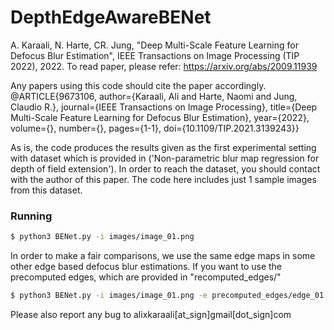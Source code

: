 # DepthEdgeAwareBENet

A. Karaali, N. Harte, CR. Jung, "Deep Multi-Scale Feature Learning for Defocus Blur Estimation", IEEE Transactions on Image Processing (TIP 2022), 2022. 
To read paper, please refer: https://arxiv.org/abs/2009.11939

Any papers using this code should cite the paper accordingly. 
@ARTICLE{9673106,
  author={Karaali, Ali and Harte, Naomi and Jung, Claudio R.},
  journal={IEEE Transactions on Image Processing}, 
  title={Deep Multi-Scale Feature Learning for Defocus Blur Estimation}, 
  year={2022},
  volume={},
  number={},
  pages={1-1},
  doi={10.1109/TIP.2021.3139243}}


As is, the code produces the results given as the first experimental setting with dataset which is provided in ('Non-parametric blur map regression for depth of field extension'). In order to reach the dataset, you should contact with the author of this paper. The code here includes just 1 sample images from this dataset.

### Running

```sh
$ python3 BENet.py -i images/image_01.png
```

In order to make a fair comparisons, we use the same edge maps in some other edge based defocus blur estimations. If you want to use the precomputed edges, which are provided in "recomputed_edges/"

```sh
$ python3 BENet.py -i images/image_01.png -e precomputed_edges/edge_01.png 
```

Please also report any bug to alixkaraali[at_sign]gmail[dot_sign]com


[//]: # (These are reference links used in the body of this note and get stripped out when the markdown processor does its job. There is no need to format nicely because it shouldn't be seen. Thanks SO - http://stackoverflow.com/questions/4823468/store-comments-in-markdown-syntax)


   [dill]: <https://github.com/joemccann/dillinger>
   [git-repo-url]: <https://github.com/joemccann/dillinger.git>
   [john gruber]: <http://daringfireball.net>
   [df1]: <http://daringfireball.net/projects/markdown/>
   [markdown-it]: <https://github.com/markdown-it/markdown-it>
   [Ace Editor]: <http://ace.ajax.org>
   [node.js]: <http://nodejs.org>
   [Twitter Bootstrap]: <http://twitter.github.com/bootstrap/>
   [jQuery]: <http://jquery.com>
   [@tjholowaychuk]: <http://twitter.com/tjholowaychuk>
   [express]: <http://expressjs.com>
   [AngularJS]: <http://angularjs.org>
   [Gulp]: <http://gulpjs.com>

   [PlDb]: <https://github.com/joemccann/dillinger/tree/master/plugins/dropbox/README.md>
   [PlGh]: <https://github.com/joemccann/dillinger/tree/master/plugins/github/README.md>
   [PlGd]: <https://github.com/joemccann/dillinger/tree/master/plugins/googledrive/README.md>
   [PlOd]: <https://github.com/joemccann/dillinger/tree/master/plugins/onedrive/README.md>
   [PlMe]: <https://github.com/joemccann/dillinger/tree/master/plugins/medium/README.md>
   [PlGa]: <https://github.com/RahulHP/dillinger/blob/master/plugins/googleanalytics/README.md>
